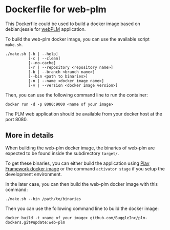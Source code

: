 # Dockerfile for web-plm

This Dockerfile could be used to build a docker image based on debian:jessie for [webPLM](https://github.com/BuggleInc/webPLM) application.

To build the web-plm docker image, you can use the available script ```make.sh```.

```
./make.sh [-h | --help]
          [-c | --clean]
          [--no-cache]
          [-r | --repository <repository name>]
          [-b | --branch <branch name>]
          [--bin <path to binaries>]
          [-n | --name <docker image name>]
          [-v | --version <docker image version>]
```

Then, you can use the following command line to run the container:
```
docker run -d -p 8080:9000 <name of your image>
````

The PLM web application should be available from your docker host at the port 8080.

## More in details

When building the web-plm docker image, the binaries of web-plm are expected to be found inside the subdirectory ```target/```.

To get these binaries, you can either build the application using [Play Framework docker image](https://github.com/BuggleInc/plm-dockers/tree/update/play) or the command ```activator stage``` if you setup the development environment.

In the later case, you can then build the web-plm docker image with this command:

```
./make.sh --bin /path/to/binaries
```

Then you can use the following command line to build the docker image:
```
docker build -t <name of your image> github.com/BuggleInc/plm-dockers.git#update:web-plm
```
